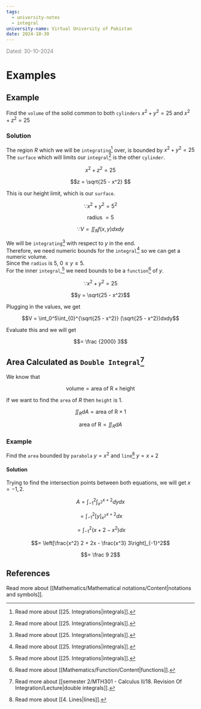 ```yaml
---
tags:
  - university-notes
  - integral
university-name: Virtual University of Pakistan
date: 2024-10-30
---
```


<span style="color: gray;">Dated: 30-10-2024</span>

# Examples

## Example

Find the `volume` of the solid common to both `cylinders` $x^2 + y^2 = 25$ and $x^2 + z^2 = 25$

### Solution

The region $R$ which we will be `integrating`[^1] over, is bounded by $x^2 + y^2 = 25$  
The `surface` which will limits our `integral`[^1] is the other `cylinder`.  

$$x^2 + z^2 = 25$$

$$z = \sqrt{25 - x^2} $$

This is our height limit, which is our `surface`.  

$$\because x^2 + y^2 = 5^2$$

$$\text{radius } = 5$$

$$\because V = \iint_R f(x, y) dxdy$$

We will be `integrating`[^1] with respect to $y$ in the end.  
Therefore, we need numeric bounds for the `integral`[^1] so we can get a numeric volume.  
Since the `radius` is $5$, $0 \le y \le 5$.  
For the inner `integral`,[^1] we need bounds to be a `function`[^2] of $y$.  

$$\because x^2 +y^2 = 25$$

$$y = \sqrt{25 - x^2}$$

Plugging in the values, we get  

$$V = \int_0^5\int_{0}^{\sqrt{25 - x^2}} (\sqrt{25 - x^2})dxdy$$

Evaluate this and we will get  

$$= \frac {2000} 3$$

## Area Calculated as `Double Integral`[^3]

We know that  

$$\text{volume} = \text{area of R} \times \text{height}$$

If we want to find the `area` of $R$ then `height` is $1$.  

$$\iint_R dA = \text{area of R} \times 1$$

$$\text{area of R} = \iint_R dA$$

### Example

Find the `area` bounded by `parabola` $y = x^2$ and `line`[^4] $y = x + 2$

#### Solution

Trying to find the intersection points between both equations, we will get $x = -1, 2$.  

$$A = \int_{-1} ^ 2 \int_{x^2}^{x + 2} dy dx$$

$$= \int_{-1}^2 \left[y\right]_{x^2}^{x + 2} dx$$

$$=\int_{-1}^2 (x + 2 - x^2)dx$$

$$= \left[\frac{x^2} 2 + 2x - \frac{x^3} 3\right]_{-1}^2$$

$$= \frac 9 2$$

## References

Read more about [[Mathematics/Mathematical notations/Content|notations and symbols]].

[^1]: Read more about [[25. Integrations|integrals]].
[^2]: Read more about [[Mathematics/Function/Content|functions]].
[^3]: Read more about [[semester 2/MTH301 - Calculus II/18. Revision Of Integration/Lecture|double integrals]].
[^4]: Read more about [[4. Lines|lines]].